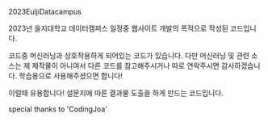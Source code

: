 2023EuljiDatacampus

2023년 을지대학교 데이터캠퍼스 일정중 웹사이트 개발의 목적으로 작성된 코드입니다.

코드중 머신러닝과 상호작용하게 되어있는 코드가 있습니다. 
다만 머신러닝 및 관련 소스는 제 제작물이 아니여서 다른 코드를 참고해주시거나 따로 연락주시면 감사하겠습니다.
학습용으로 사용해주셨으면 합니다!

이럴때 유용합니다!
설문지에 따른 결과물 도출을 하게 만드는 코드입니다.

special thanks to 'CodingJoa'

